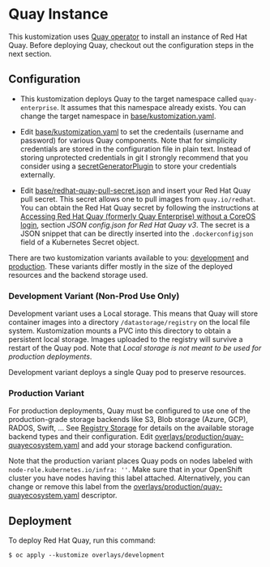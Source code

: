 # Quay Instance

This kustomization uses [Quay operator](https://github.com/redhat-cop/quay-operator) to install an instance of Red Hat Quay. Before deploying Quay, checkout out the configuration steps in the next section.

## Configuration

* This kustomization deploys Quay to the target namespace called `quay-enterprise`. It assumes that this namespace already exists. You can change the target namespace in [base/kustomization.yaml](base/kustomization.yaml).

* Edit [base/kustomization.yaml](base/kustomization.yaml) to set the credentails (username and password) for various Quay components. Note that for simplicity credentials are stored in the configuration file in plain text. Instead of storing unprotected credentials in git I strongly recommend that you consider using a [secretGeneratorPlugin](https://github.com/kubernetes-sigs/kustomize/blob/master/examples/secretGeneratorPlugin.md) to store your credentials externally.

* Edit [base/redhat-quay-pull-secret.json](base/redhat-quay-pull-secret.json) and insert your Red Hat Quay pull secret. This secret allows one to pull images from `quay.io/redhat`. You can obtain the Red Hat Quay secret by following the instructions at [Accessing Red Hat Quay (formerly Quay Enterprise) without a CoreOS login](https://access.redhat.com/solutions/3533201), section *JSON config.json for Red Hat Quay v3*. The secret is a JSON snippet that can be directly inserted into the `.dockerconfigjson` field of a Kubernetes Secret object.

There are two kustomization variants available to you: [development](overlays/development) and [production](overlays/production). These variants differ mostly in the size of the deployed resources and the backend storage used.

### Development Variant (Non-Prod Use Only)

Development variant uses a Local storage. This means that Quay will store container images into a directory `/datastorage/registry` on the local file system. Kustomization mounts a PVC into this directory to obtain a persistent local storage. Images uploaded to the registry will survive a restart of the Quay pod. Note that *Local storage is not meant to be used for production deployments*.

Development variant deploys a single Quay pod to preserve resources.

### Production Variant

For production deployments, Quay must be configured to use one of the production-grade storage backends like S3, Blob storage (Azure, GCP), RADOS, Swift, ... See [Registry Storage](https://github.com/redhat-cop/quay-operator/blob/master/docs/storage.md) for details on the available storage backend types and their configuration. Edit [overlays/production/quay-quayecosystem.yaml](overlays/production/quay-quayecosystem.yml) and add your storage backend configuration.

Note that the production variant places Quay pods on nodes labeled with `node-role.kubernetes.io/infra: ''`. Make sure that in your OpenShift cluster you have nodes having this label attached. Alternatively, you can change or remove this label from the [overlays/production/quay-quayecosystem.yaml](overlays/production/quay-quayecosystem.yaml) descriptor.

## Deployment

To deploy Red Hat Quay, run this command:

```
$ oc apply --kustomize overlays/development
```
